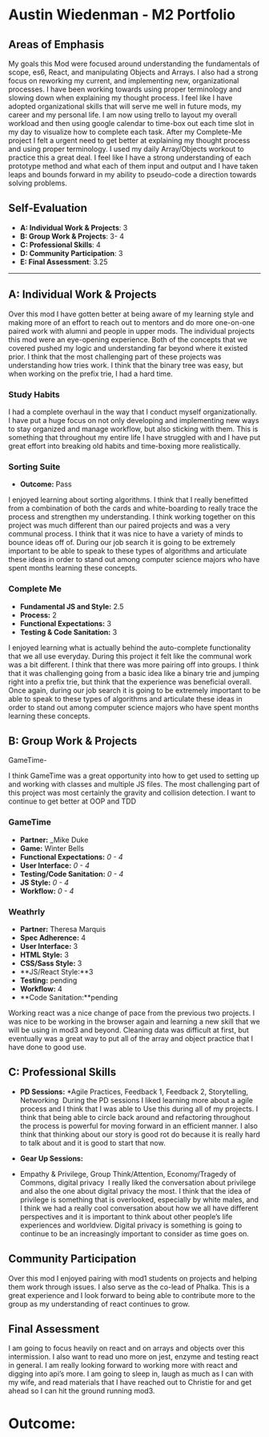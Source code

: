 # Austin Wiedenman - M2 Portfolio

## Areas of Emphasis

My goals this Mod were focused around understanding the fundamentals of scope, es6, React, and manipulating Objects and Arrays.  I also had a strong focus on reworking my current, and implementing new, organizational processes.  I have been working towards using proper terminology and slowing down when explaining my thought process.  I feel like I have adopted organizational skills that will serve me well in future mods, my career and my personal life.  I am now using trello to layout my overall workload and then using google calendar to time-box out each time slot in my day to visualize how to complete each task.  After my Complete-Me project I felt a urgent need to get better at explaining my thought process and using proper terminology.  I used my daily Array/Objects workout to practice this a great deal.  I feel  like I have a strong understanding of each prototype method and what each of them input and output and I have taken leaps and bounds forward in my ability to pseudo-code a direction towards solving problems.

## Self-Evaluation


* **A: Individual Work & Projects**: 3
* **B: Group Work & Projects**: 3- 4
* **C: Professional Skills**:  4
* **D: Community Participation**: 3
* **E: Final Assessment**: 3.25

-----------------------

## A: Individual Work & Projects

Over this mod I have gotten better at being aware of  my learning style and making more of an effort to reach out to mentors and do more one-on-one paired work with alumni and people in upper mods.  The individual projects this mod were an eye-opening experience.  Both of the concepts that we covered pushed my logic and understanding far beyond where it existed prior.  I think that the most challenging part of these projects was understanding how tries work.  I think that the binary tree was easy, but when working on the prefix trie, I had a hard time.

### Study Habits

I had a complete overhaul in the way that I conduct myself organizationally.  I have put a huge focus on not only developing and implementing new ways to stay organized and manage workflow, but also sticking with them.  This is something that throughout my entire life I have struggled with and I have put great effort into breaking old habits and time-boxing more realistically.

### Sorting Suite
* **Outcome:** Pass

I enjoyed learning about sorting algorithms.  I think that I really benefitted from a combination of both the cards and white-boarding to really trace the process and strengthen my understanding.  I think working together on this project was much different than our paired projects and was a very communal process.  I think that it was nice to have a variety of minds to bounce ideas off of.  During our job search it is going to be extremely important to be able to speak to these types of algorithms and articulate these ideas in order to stand out among computer science majors who have spent months learning these concepts.


### Complete Me
* **Fundamental JS and Style:** 2.5
* **Process:** 2
* **Functional Expectations:** 3
* **Testing & Code Sanitation:**  3

I enjoyed learning what is actually behind the auto-complete functionality that we all use everyday.  During this project it felt like the communal work was a bit different.  I think that there was more pairing off into groups.  I think that it was challenging going from a basic idea like a binary trie and jumping right into a prefix trie, but think that the experience was beneficial overall.  Once again, during our job search it is going to be extremely important to be able to speak to these types of algorithms and articulate these ideas in order to stand out among computer science majors who have spent months learning these concepts.


## B: Group Work & Projects
GameTime-

I think GameTime was a great opportunity into how to get used to setting up and working with classes and multiple JS files.  The most challenging part of this project was most certainly the gravity and collision detection. I want to continue to get better at OOP and TDD

### GameTime
* **Partner:** _Mike Duke
* **Game:** Winter Bells
* **Functional Expectations:** _0 - 4_
* **User Interface:** _0 - 4_
* **Testing/Code Sanitation:** _0 - 4_
* **JS Style:** _0 - 4_
* **Workflow:** _0 - 4_


### Weathrly
* **Partner:** Theresa Marquis
* **Spec Adherence:** 4
* **User Interface:** 3
* **HTML Style:** 3
* **CSS/Sass Style:** 3
* **JS/React Style:**3
* **Testing:** pending
* **Workflow:** 4
* **Code Sanitation:**pending

Working react was a nice change of pace from the previous two projects.  I was nice to be working in the browser again and  learning a new skill that we will be using in mod3 and beyond.   Cleaning data was difficult at first, but eventually was a great way to put all of the array and object practice that I have done to good use.

## C: Professional Skills

* **PD Sessions:**
*Agile Practices, Feedback 1, Feedback 2, Storytelling, Networking 
During the PD sessions I liked learning more about a agile process and I think that I was able to
Use this during all of my projects.  I think that being able to circle back around and refactoring throughout the process is powerful for moving forward in an efficient manner.  I also think that thinking about our story is good rot do because it is really hard to talk about and it is good to start that now.


* **Gear Up Sessions:**
* Empathy & Privilege, Group Think/Attention, Economy/Tragedy of Commons, digital privacy 
I really liked the conversation about privilege and also the one about digital privacy the most. I think that the idea of privilege is something that is overlooked, especially by white males, and I think we had a really cool conversation about how we all have different perspectives and it is important to think about other people’s life experiences and worldview.  Digital privacy is something is going to continue to be an increasingly important to consider as time goes on.

## Community Participation

Over this mod I enjoyed pairing with mod1 students on projects and helping them work through issues.  I also serve as the co-lead of Phalka.  This is a great experience and I look forward to being able to contribute more to the group as my understanding of react continues to grow.


## Final Assessment

I am going to focus heavily on react and on arrays and objects over this intermission.  I also want to read uno more on jest, enzyme and testing react in general. I am really looking forward to working more with react and digging into api’s more. I am going to sleep in, laugh as much as I can with my wife, and read materials that I have reached out to Christie for and get ahead so I can hit the ground running mod3.

# Outcome:

